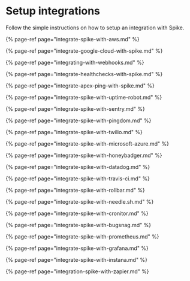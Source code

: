 # Setup integrations

Follow the simple instructions on how to setup an integration with Spike.

{% page-ref page="integrate-spike-with-aws.md" %}

{% page-ref page="integrate-google-cloud-with-spike.md" %}

{% page-ref page="integrating-with-webhooks.md" %}

{% page-ref page="integrate-healthchecks-with-spike.md" %}

{% page-ref page="integrate-apex-ping-with-spike.md" %}

{% page-ref page="integrate-spike-with-uptime-robot.md" %}

{% page-ref page="integrate-spike-with-sentry.md" %}

{% page-ref page="integrate-spike-with-pingdom.md" %}

{% page-ref page="integrate-spike-with-twilio.md" %}

{% page-ref page="integrate-spike-with-microsoft-azure.md" %}

{% page-ref page="integrate-spike-with-honeybadger.md" %}

{% page-ref page="integrate-spike-with-datadog.md" %}

{% page-ref page="integrate-spike-with-travis-ci.md" %}

{% page-ref page="integrate-spike-with-rollbar.md" %}

{% page-ref page="integrate-spike-with-needle.sh.md" %}

{% page-ref page="integrate-spike-with-cronitor.md" %}

{% page-ref page="integrate-spike-with-bugsnag.md" %}

{% page-ref page="integrate-spike-with-prometheus.md" %}

{% page-ref page="integrate-spike-with-grafana.md" %}

{% page-ref page="integrate-spike-with-instana.md" %}

{% page-ref page="integration-spike-with-zapier.md" %}



